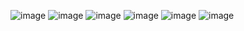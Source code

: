 ![image](https://github.com/Dima-Kachimov/Dima-Kachimov/assets/137336892/7279471f-6c9e-495e-a406-f705e834d3c0)   ![image](https://github.com/Dima-Kachimov/Dima-Kachimov/assets/137336892/a0ac01f0-280c-4e03-b02c-70a793899391)   ![image](https://github.com/Dima-Kachimov/Dima-Kachimov/assets/137336892/584d16df-fe57-46b6-8349-022542806f25)
   ![image](https://github.com/Dima-Kachimov/Dima-Kachimov/assets/137336892/45bddfaa-2e1b-447d-8cb5-5110a296d2fd)   ![image](https://github.com/Dima-Kachimov/Dima-Kachimov/assets/137336892/e09f67af-98c3-489c-a09e-25c321e1e11a)   ![image](https://github.com/Dima-Kachimov/Dima-Kachimov/assets/137336892/ea64f5f1-4ee2-4a14-a04a-6aa163cf764e)   




